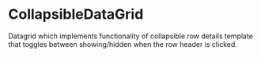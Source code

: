 # CollapsibleDataGrid
Datagrid which implements functionality of collapsible row details template that toggles between showing/hidden when the row header is clicked.
